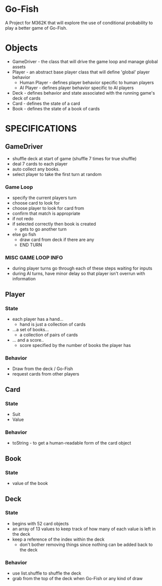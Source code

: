 # Go-Fish
A Project for M362K that will explore the use of conditional probability to play a better game of Go-Fish.

# Objects

* GameDriver - the class that will drive the game loop and manage global assets
* Player - an abstract base player class that will define 'global' player behavior
    * Human Player - defines player behavior specific to human players
    * AI Player - defines player behavior specific to AI players
* Deck - defines behavior and state associated with the running game's deck of cards
* Card - defines the state of a card
* Book - defines the state of a book of cards

# SPECIFICATIONS

## GameDriver
* shuffle deck at start of game (shuffle 7 times for true shuffle)
* deal 7 cards to each player
* auto collect any books.
* select player to take the first turn at random
### Game Loop
* specify the current players turn
* choose card to look for
* choose player to look for card from
* confirm that match is appropriate
* if not redo
* if selected correctly then book is created
    * gets to go another turn
* else go fish
    * draw card from deck if there are any
    * END TURN

### MISC GAME LOOP INFO
* during player turns go through each of these steps waiting for inputs
* during AI turns, have minor delay so that player isn't overrun with information


## Player
### State
* each player has a hand...
    * hand is just a collection of cards
* ...a set of books...
    * a collection of pairs of cards
* ... and a score..
    * score specified by the number of books the player has
### Behavior
* Draw from the deck / Go-Fish
* request cards from other players

## Card
### State
* Suit
* Value
### Behavior
* toString - to get a human-readable form of the card object

## Book
### State
* value of the book

## Deck
### State
* begins with 52 card objects
* an array of 13 values to keep track of how many of each value is left in the deck
* keep a reference of the index within the deck
    * don't bother removing things since nothing can be added back to the deck

### Behavior
* use list.shuffle to shuffle the deck
* grab from the top of the deck when Go-Fish or any kind of draw
